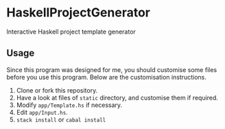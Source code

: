 # HaskellProjectGenerator
Interactive Haskell project template generator

## Usage
Since this program was designed for me, you should customise some files before you use this program. Below are the customisation instructions.

1. Clone or fork this repository.
2. Have a look at files of `static` directory, and customise them if required.
3. Modify `app/Template.hs` if necessary.
4. Edit `app/Input.hs`.
5. `stack install` or `cabal install`
